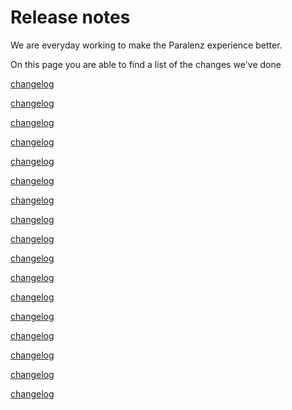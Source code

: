 # Release notes
We are everyday working to make the Paralenz experience better.

On this page you are able to find a list of the changes we've done

[changelog](changes/v3.4.0.md ':include :type=markdown')

[changelog](changes/v3.3.3.md ':include :type=markdown')

[changelog](changes/v3.3.1.md ':include :type=markdown')

[changelog](changes/v3.3.0.md ':include :type=markdown')

[changelog](changes/v3.1.1.md ':include :type=markdown')

[changelog](changes/v3.1.0.md ':include :type=markdown')

[changelog](changes/v3.0.0.md ':include :type=markdown')

[changelog](changes/v2.18.0.md ':include :type=markdown')

[changelog](changes/v2.17.0.md ':include :type=markdown')

[changelog](changes/v2.15.3.md ':include :type=markdown')

[changelog](changes/v2.15.2.md ':include :type=markdown')

[changelog](changes/v2.15.1.md ':include :type=markdown')

[changelog](changes/v2.15.0.md ':include :type=markdown')

[changelog](changes/v2.14.0.md ':include :type=markdown')

[changelog](changes/v2.13.2.md ':include :type=markdown')

[changelog](changes/v2.13.1.md ':include :type=markdown')

[changelog](changes/v2.13.0.md ':include :type=markdown')
